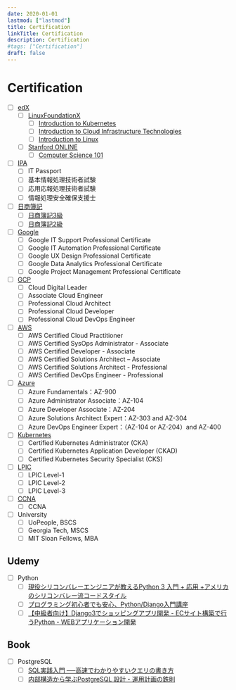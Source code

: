 ```yaml
---
date: 2020-01-01
lastmod: ["lastmod"]
title: Certification
linkTitle: Certification
description: Certification
#tags: ["Certification"]
draft: false
---
```


# Certification
- [ ] [edX](https://www.edx.org/)
  - [ ] [LinuxFoundationX](https://www.edx.org/school/linuxfoundationx)
    - [ ] [Introduction to Kubernetes](https://www.edx.org/course/introduction-to-kubernetes)
    - [ ] [Introduction to Cloud Infrastructure Technologies](https://www.edx.org/course/introduction-to-cloud-infrastructure-technologies)
    - [ ] [Introduction to Linux](https://www.edx.org/course/introduction-to-linux)
  - [ ] [Stanford ONLINE](https://www.edx.org/school/stanfordonline)
    - [ ] [Computer Science 101](https://www.edx.org/course/computer-science-101)
- [ ] [IPA](https://www.jitec.ipa.go.jp/1_11seido/seido_gaiyo.html)
  - [ ] IT Passport
  - [ ] 基本情報処理技術者試験
  - [ ] 応用応報処理技術者試験
  - [ ] 情報処理安全確保支援士
- [ ] [日商簿記](https://www.kentei.ne.jp/bookkeeping)
  - [ ] [日商簿記3級](https://www.kentei.ne.jp/bookkeeping/class3)
  - [ ] [日商簿記2級](https://www.kentei.ne.jp/bookkeeping/class2)
- [ ] [Google](https://www.coursera.org/google-career-certificates)
  - [ ] Google IT Support Professional Certificate
  - [ ] Google IT Automation Professional Certificate
  - [ ] Google UX Design Professional Certificate
  - [ ] Google Data Analytics Professional Certificate
  - [ ] Google Project Management Professional Certificate
- [ ] [GCP](https://cloud.google.com/certification)
  - [ ] Cloud Digital Leader
  - [ ] Associate Cloud Engineer
  - [ ] Professional Cloud Architect
  - [ ] Professional Cloud Developer
  - [ ] Professional Cloud DevOps Engineer
- [ ] [AWS](https://aws.amazon.com/certification/)
  - [ ] AWS Certified Cloud Practitioner
  - [ ] AWS Certified SysOps Administrator - Associate
  - [ ] AWS Certified Developer - Associate
  - [ ] AWS Certified Solutions Architect – Associate
  - [ ] AWS Certified Solutions Architect - Professional
  - [ ] AWS Certified DevOps Engineer - Professional
- [ ] [Azure](https://docs.microsoft.com/ja-jp/learn/certifications/browse/?products=azure&resource_type=certification)
  - [ ] Azure Fundamentals：AZ-900
  - [ ] Azure Administrator Associate：AZ-104
  - [ ] Azure Developer Associate：AZ-204
  - [ ] Azure Solutions Architect Expert：AZ-303 and AZ-304
  - [ ] Azure DevOps Engineer Expert：（AZ-104 or AZ-204）and AZ-400
- [ ] [Kubernetes](https://kubernetes.io/ja/training/)
  - [ ] Certified Kubernetes Administrator (CKA)
  - [ ] Certified Kubernetes Application Developer (CKAD)
  - [ ] Certified Kubernetes Security Specialist (CKS)
- [ ] [LPIC](https://www.lpi.org/)
  - [ ] LPIC Level-1
  - [ ] LPIC Level-2
  - [ ] LPIC Level-3
- [ ] [CCNA](https://www.cisco.com/c/en/us/training-events/training-certifications/certifications/associate/ccna.html)
  - [ ] CCNA
- [ ] University
  - [ ] UoPeople, BSCS
  - [ ] Georgia Tech, MSCS
  - [ ] MIT Sloan Fellows, MBA

## Udemy
- [ ] Python
  - [ ] [現役シリコンバレーエンジニアが教えるPython 3 入門 + 応用 +アメリカのシリコンバレー流コードスタイル](https://rakuten-tech.udemy.com/course/python-beginner/)
  - [ ] [プログラミング初心者でも安心、Python/Django入門講座](https://rakuten-tech.udemy.com/course/pythondjango-a/)
  - [ ] [【中級者向け】Django3でショッピングアプリ開発 - ECサイト構築で行うPython・WEBアプリケーション開発](https://rakuten-tech.udemy.com/course/django-ecweb-vegeket/)

## Book
- [ ] PostgreSQL
  - [ ] [SQL実践入門 ──高速でわかりやすいクエリの書き方](https://gihyo.jp/dp/ebook/2015/978-4-7741-7325-2)
  - [ ] [内部構造から学ぶPostgreSQL 設計・運用計画の鉄則](https://gihyo.jp/dp/ebook/2018/978-4-297-10090-2)